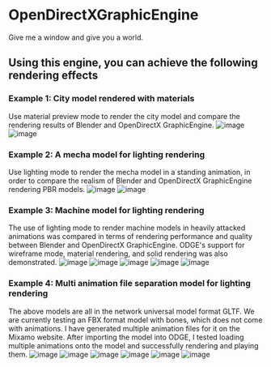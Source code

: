 # OpenDirectXGraphicEngine
 Give me a window and give you a world.
## Using this engine, you can achieve the following rendering effects 
### Example 1: City model rendered with materials
 Use material preview mode to render the city model and compare the rendering results of Blender and OpenDirectX GraphicEngine.
![image](https://github.com/DU-GAN/OpenDirectXGraphicEngine/assets/165051859/a92b8bf9-cc2d-4050-9b28-52790d5136d2)
![image](https://github.com/DU-GAN/OpenDirectXGraphicEngine/assets/165051859/d560d789-a942-44f7-8207-79b327441707)
### Example 2: A mecha model for lighting rendering
Use lighting mode to render the mecha model in a standing animation, in order to compare the realism of Blender and OpenDirectX GraphicEngine rendering PBR models.
![image](https://github.com/DU-GAN/OpenDirectXGraphicEngine/assets/165051859/bd86bc23-ff30-4549-a853-269c5cf32465)
![image](https://github.com/DU-GAN/OpenDirectXGraphicEngine/assets/165051859/21dc83b5-878b-4ce3-ae03-4dbe60d6f55e)
### Example 3: Machine model for lighting rendering
The use of lighting mode to render machine models in heavily attacked animations was compared in terms of rendering performance and quality between Blender and OpenDirectX GraphicEngine. ODGE's support for wireframe mode, material rendering, and solid rendering was also demonstrated.
![image](https://github.com/DU-GAN/OpenDirectXGraphicEngine/assets/165051859/677bcb52-ca71-4d52-bb59-bc2f216e1e9a)
![image](https://github.com/DU-GAN/OpenDirectXGraphicEngine/assets/165051859/e9d35f18-3a58-4f72-9dff-642251d4ad63)
![image](https://github.com/DU-GAN/OpenDirectXGraphicEngine/assets/165051859/873e4990-625b-4372-98c7-2e72c5953d87)
![image](https://github.com/DU-GAN/OpenDirectXGraphicEngine/assets/165051859/dc63bf5f-1b1b-4303-9173-3d13970603de)
![image](https://github.com/DU-GAN/OpenDirectXGraphicEngine/assets/165051859/8a4fae26-c71a-461c-97ef-c66dee8f43f7)
### Example 4: Multi animation file separation model for lighting rendering
The above models are all in the network universal model format GLTF. We are currently testing an FBX format model with bones, which does not come with animations. I have generated multiple animation files for it on the Mixamo website. After importing the model into ODGE, I tested loading multiple animations onto the model and successfully rendering and playing them.
![image](https://github.com/DU-GAN/OpenDirectXGraphicEngine/assets/165051859/8b0fc1a0-c05b-4aeb-a380-b03c90649b35)
![image](https://github.com/DU-GAN/OpenDirectXGraphicEngine/assets/165051859/ba3cc26b-81a9-450a-9fa7-cea7dec79a24)
![image](https://github.com/DU-GAN/OpenDirectXGraphicEngine/assets/165051859/0620b760-e57c-4e07-9932-17e31fda3d85)
![image](https://github.com/DU-GAN/OpenDirectXGraphicEngine/assets/165051859/f2387c93-eaad-47c1-bd53-851e31c1afec)
![image](https://github.com/DU-GAN/OpenDirectXGraphicEngine/assets/165051859/a52b9279-dce7-4d3b-9908-1bb1eb12f9d8)
![image](https://github.com/DU-GAN/OpenDirectXGraphicEngine/assets/165051859/04e2a154-9c28-4992-ba69-cbdfe1994b81)

